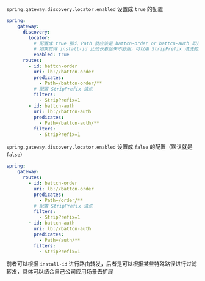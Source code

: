 `spring.gateway.discovery.locator.enabled` 设置成 `true` 的配置

``` yaml
spring:
    gateway:
      discovery:
        locator:
          # 配置成 true 那么 Path 就应该是 battcn-order or battcn-auth 即是设置可以路由到其他服务
          # 如果觉得 install-id 比较长看起来不舒服，可以用 StripPrefix 清洗的方式而不是 locator.enabled = true
          enabled: true
      routes:
        - id: battcn-order
          uri: lb://battcn-order
          predicates:
            - Path=/battcn-order/**
          # 配置 StripPrefix 清洗
          filters:
            - StripPrefix=1
        - id: battcn-auth
          uri: lb://battcn-auth
          predicates:
            - Path=/battcn-auth/**
          filters:
            - StripPrefix=1
```

`spring.gateway.discovery.locator.enabled` 设置成 `false` 的配置（默认就是 `false`）

``` yaml
spring:
    gateway:
      routes:
        - id: battcn-order
          uri: lb://battcn-order
          predicates:
            - Path=/order/**
          # 配置 StripPrefix 清洗
          filters:
            - StripPrefix=1
        - id: battcn-auth
          uri: lb://battcn-auth
          predicates:
            - Path=/auth/**
          filters:
            - StripPrefix=1
```

前者可以根据 `install-id` 进行路由转发，后者是可以根据某些特殊路径进行过滤转发，具体可以结合自己公司应用场景去扩展